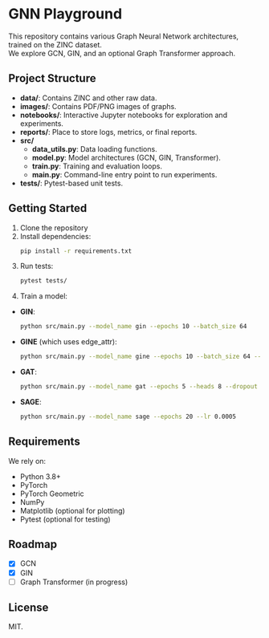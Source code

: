 # GNN Playground

This repository contains various Graph Neural Network architectures, trained on the ZINC dataset.  
We explore GCN, GIN, and an optional Graph Transformer approach.

## Project Structure

- **data/**: Contains ZINC and other raw data.
- **images/**: Contains PDF/PNG images of graphs.
- **notebooks/**: Interactive Jupyter notebooks for exploration and experiments.
- **reports/**: Place to store logs, metrics, or final reports.
- **src/**
  - **data_utils.py**: Data loading functions.
  - **model.py**: Model architectures (GCN, GIN, Transformer).
  - **train.py**: Training and evaluation loops.
  - **main.py**: Command-line entry point to run experiments.
- **tests/**: Pytest-based unit tests.

## Getting Started

1. Clone the repository
2. Install dependencies:
   ```bash
   pip install -r requirements.txt
   ```
3. Run tests:
   ```bash
   pytest tests/
   ```
4. Train a model:
- **GIN**:
   ```bash
   python src/main.py --model_name gin --epochs 10 --batch_size 64
   ```
- **GINE** (which uses edge_attr):
   ```bash
   python src/main.py --model_name gine --epochs 10 --batch_size 64 --residual --batch_norm
   ```
- **GAT**:
   ```bash
   python src/main.py --model_name gat --epochs 5 --heads 8 --dropout 0.2
   ```
- **SAGE**:
   ```bash
   python src/main.py --model_name sage --epochs 20 --lr 0.0005
   ```

   
## Requirements

We rely on:
- Python 3.8+
- PyTorch
- PyTorch Geometric
- NumPy
- Matplotlib (optional for plotting)
- Pytest (optional for testing)

## Roadmap
- [x] GCN
- [x] GIN
- [ ] Graph Transformer (in progress)

## License

MIT.
